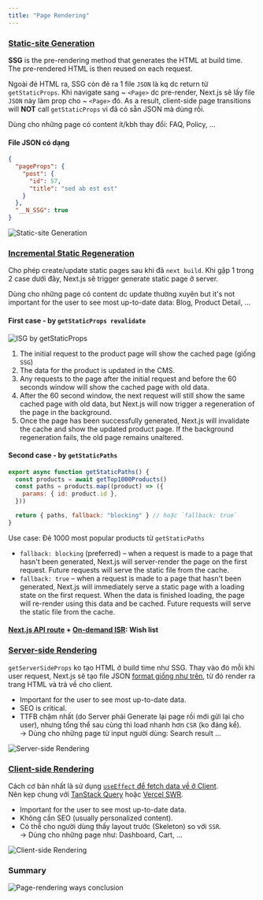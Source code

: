 ```yaml
---
title: "Page Rendering"
---
```


### [Static-site Generation](https://nextjs.org/docs/basic-features/pages#static-generation-recommended)

**SSG** is the pre-rendering method that generates the HTML at build time. The pre-rendered HTML is then reused on each request.

Ngoài đẻ HTML ra, SSG còn đẻ ra 1 file `JSON` là kq dc return từ `getStaticProps`. Khi navigate sang ~ `<Page>` dc pre-render, Next.js sẽ lấy file `JSON` này làm prop cho ~ `<Page>` đó. As a result, client-side page transitions will **NOT** call `getStaticProps` vì đã có sẵn JSON mà dùng rồi.

Dùng cho những page có content ít/kbh thay đổi: FAQ, Policy, ...

#### File JSON có dạng

```json
{
  "pageProps": {
    "post": {
      "id": 57,
      "title": "sed ab est est"
    }
  },
  "__N_SSG": true
}
```

![Static-site Generation](https://nextjs.org/static/images/learn/data-fetching/static-generation.png)

### [Incremental Static Regeneration](https://vercel.com/docs/concepts/next.js/incremental-static-regeneration)

Cho phép create/update static pages sau khi đã `next build`. Khi gặp 1 trong 2 case dưới đây, Next.js sẽ trigger generate static page ở server.

Dùng cho những page có content dc update thường xuyên but it's not important for the user to see most up-to-date data: Blog, Product Detail, ...

#### First case - by `getStaticProps revalidate`

![ISG by `getStaticProps`](https://vercel.com/_next/image?url=%2Fdocs-proxy%2Fstatic%2Fdocs%2Fconcepts%2Fnext.js%2Fisr%2Fregeneration.png&w=1080&q=75)

1. The initial request to the product page will show the cached page (giống `SSG`)
2. The data for the product is updated in the CMS.
3. Any requests to the page after the initial request and before the 60 seconds window will show the cached page with old data.
4. After the 60 second window, the next request will still show the same cached page with old data, but Next.js will now trigger a regeneration of the page in the background.
5. Once the page has been successfully generated, Next.js will invalidate the cache and show the updated product page. If the background regeneration fails, the old page remains unaltered.

#### Second case - by `getStaticPaths`

```js title="pages/products/[id].js"
export async function getStaticPaths() {
  const products = await getTop1000Products()
  const paths = products.map((product) => ({
    params: { id: product.id },
  }))

  return { paths, fallback: "blocking" } // hoặc `fallback: true`
}
```

Use case: Đẻ 1000 most popular products từ `getStaticPaths`

- `fallback: blocking` (preferred) – when a request is made to a page that hasn't been generated, Next.js will server-render the page on the first request. Future requests will serve the static file from the cache.
- `fallback: true` – when a request is made to a page that hasn't been generated, Next.js will immediately serve a static page with a loading state on the first request. When the data is finished loading, the page will re-render using this data and be cached. Future requests will serve the static file from the cache.

#### [Next.js API route](https://nextjs.org/docs/api-routes/introduction) + [On-demand ISR](https://nextjs.org/docs/basic-features/data-fetching/incremental-static-regeneration#on-demand-revalidation): Wish list

### [Server-side Rendering](https://nextjs.org/docs/basic-features/pages#server-side-rendering)

`getServerSideProps` ko tạo HTML ở build time như SSG. Thay vào đó mỗi khi user request, Next.js sẽ tạo file JSON [format giống như trên](#file-json-có-dạng), từ đó render ra trang HTML và trả về cho client.

- Important for the user to see most up-to-date data.
- SEO is critical.
- TTFB chậm nhất (do Server phải Generate lại page rồi mới gửi lại cho user), nhưng tổng thể sau cùng thì load nhanh hơn `CSR` (ko đáng kể).  
  &rarr; Dùng cho những page từ input người dùng: Search result ...

![Server-side Rendering](https://nextjs.org/static/images/learn/data-fetching/server-side-rendering.png)

### [Client-side Rendering](https://nextjs.org/docs/basic-features/data-fetching/client-side)

Cách cơ bản nhất là sử dụng [`useEffect` để fetch data về ở Client](../Snippets//react-snippets.md/#async-function-in-useeffect).  
Nên kẹp chung với [TanStack Query](https://github.com/TanStack/query/releases) hoặc [Vercel SWR](https://github.com/vercel/swr/releases).

- Important for the user to see most up-to-date data.
- Không cần SEO (usually personalized content).
- Có thể cho người dùng thấy layout trước (Skeleton) so với `SSR`.  
  &rarr; Dùng cho những page như: Dashboard, Cart, ...

![Client-side Rendering](https://nextjs.org/static/images/learn/data-fetching/client-side-rendering.png)

### Summary

![Page-rendering ways conclusion](https://cdn.sanity.io/images/0lu0ii6t/production/e3c1bae9a50f0cf6a05be7661400d7deccf06dbb-1920x2200.jpg?w=1536&fm=webp&fit=min&auto=format)
